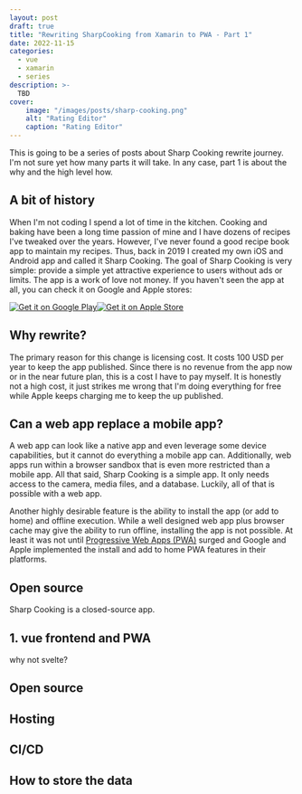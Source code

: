 ```yaml
---
layout: post
draft: true
title: "Rewriting SharpCooking from Xamarin to PWA - Part 1"
date: 2022-11-15
categories:
  - vue
  - xamarin
  - series
description: >-
  TBD
cover:
    image: "/images/posts/sharp-cooking.png"
    alt: "Rating Editor"
    caption: "Rating Editor"
---
```


This is going to be a series of posts about Sharp Cooking rewrite journey. I'm not sure yet how many parts it will take. In any case, part 1 is about the why and the high level how.

## A bit of history
When I'm not coding I spend a lot of time in the kitchen. Cooking and baking have been a long time passion of mine and I have dozens of recipes I've tweaked over the years. However, I've never found a good recipe book app to maintain my recipes. Thus, back in 2019 I created my own iOS and Android app and called it Sharp Cooking. The goal of Sharp Cooking is very simple: provide a simple yet attractive experience to users without ads or limits. The app is a work of love not money. If you haven't seen the app at all, you can check it on Google and Apple stores:

[![Get it on Google Play](https://play.google.com/intl/en_us/badges/static/images/badges/en_badge_web_generic.png)](https://play.google.com/store/apps/details?id=com.lpains.sharpcooking&hl=en_US&gl=US)[![Get it on Apple Store](https://tools.applemediaservices.com/api/badges/download-on-the-app-store/black/en-us?size=250x83&amp;releaseDate=1595980800&h=3172b411dd7e49277ab91073d4be8bf2)](https://apps.apple.com/us/app/sharp-cooking/id1522623942?itsct=apps_box_badge&amp;itscg=30200)

## Why rewrite?
The primary reason for this change is licensing cost. It costs 100 USD per year to keep the app published. Since there is no revenue from the app now or in the near future plan, this is a cost I have to pay myself. It is honestly not a high cost, it just strikes me wrong that I'm doing everything for free while Apple keeps charging me to keep the up published.

## Can a web app replace a mobile app?
A web app can look like a native app and even leverage some device capabilities, but it cannot do everything a mobile app can. Additionally, web apps run within a browser sandbox that is even more restricted than a mobile app. All that said, Sharp Cooking is a simple app. It only needs access to the camera, media files, and a database. Luckily, all of that is possible with a web app.

Another highly desirable feature is the ability to install the app (or add to home) and offline execution. While a well designed web app plus browser cache may give the ability to run offline, installing the app is not possible. At least it was not until [Progressive Web Apps (PWA)](https://developer.mozilla.org/en-US/docs/Web/Progressive_web_apps) surged and Google and Apple implemented the install and add to home PWA features in their platforms.

## Open source
Sharp Cooking is a closed-source app. 

## 1. vue frontend and PWA
why not svelte?

## Open source

## Hosting

## CI/CD

## How to store the data